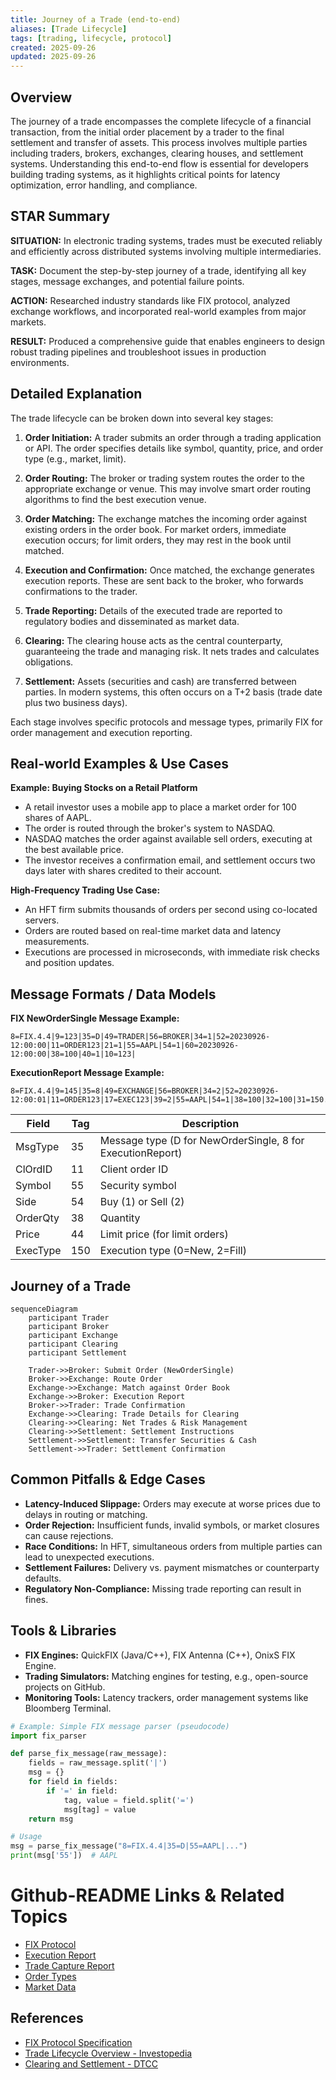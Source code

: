 ```yaml
---
title: Journey of a Trade (end-to-end)
aliases: [Trade Lifecycle]
tags: [trading, lifecycle, protocol]
created: 2025-09-26
updated: 2025-09-26
---
```


## Overview

The journey of a trade encompasses the complete lifecycle of a financial transaction, from the initial order placement by a trader to the final settlement and transfer of assets. This process involves multiple parties including traders, brokers, exchanges, clearing houses, and settlement systems. Understanding this end-to-end flow is essential for developers building trading systems, as it highlights critical points for latency optimization, error handling, and compliance.

## STAR Summary

**SITUATION:** In electronic trading systems, trades must be executed reliably and efficiently across distributed systems involving multiple intermediaries.

**TASK:** Document the step-by-step journey of a trade, identifying all key stages, message exchanges, and potential failure points.

**ACTION:** Researched industry standards like FIX protocol, analyzed exchange workflows, and incorporated real-world examples from major markets.

**RESULT:** Produced a comprehensive guide that enables engineers to design robust trading pipelines and troubleshoot issues in production environments.

## Detailed Explanation

The trade lifecycle can be broken down into several key stages:

1. **Order Initiation:** A trader submits an order through a trading application or API. The order specifies details like symbol, quantity, price, and order type (e.g., market, limit).

2. **Order Routing:** The broker or trading system routes the order to the appropriate exchange or venue. This may involve smart order routing algorithms to find the best execution venue.

3. **Order Matching:** The exchange matches the incoming order against existing orders in the order book. For market orders, immediate execution occurs; for limit orders, they may rest in the book until matched.

4. **Execution and Confirmation:** Once matched, the exchange generates execution reports. These are sent back to the broker, who forwards confirmations to the trader.

5. **Trade Reporting:** Details of the executed trade are reported to regulatory bodies and disseminated as market data.

6. **Clearing:** The clearing house acts as the central counterparty, guaranteeing the trade and managing risk. It nets trades and calculates obligations.

7. **Settlement:** Assets (securities and cash) are transferred between parties. In modern systems, this often occurs on a T+2 basis (trade date plus two business days).

Each stage involves specific protocols and message types, primarily FIX for order management and execution reporting.

## Real-world Examples & Use Cases

**Example: Buying Stocks on a Retail Platform**
- A retail investor uses a mobile app to place a market order for 100 shares of AAPL.
- The order is routed through the broker's system to NASDAQ.
- NASDAQ matches the order against available sell orders, executing at the best available price.
- The investor receives a confirmation email, and settlement occurs two days later with shares credited to their account.

**High-Frequency Trading Use Case:**
- An HFT firm submits thousands of orders per second using co-located servers.
- Orders are routed based on real-time market data and latency measurements.
- Executions are processed in microseconds, with immediate risk checks and position updates.

## Message Formats / Data Models

**FIX NewOrderSingle Message Example:**
```
8=FIX.4.4|9=123|35=D|49=TRADER|56=BROKER|34=1|52=20230926-12:00:00|11=ORDER123|21=1|55=AAPL|54=1|60=20230926-12:00:00|38=100|40=1|10=123|
```

**ExecutionReport Message Example:**
```
8=FIX.4.4|9=145|35=8|49=EXCHANGE|56=BROKER|34=2|52=20230926-12:00:01|11=ORDER123|17=EXEC123|39=2|55=AAPL|54=1|38=100|32=100|31=150.00|10=124|
```

| Field | Tag | Description |
|-------|-----|-------------|
| MsgType | 35 | Message type (D for NewOrderSingle, 8 for ExecutionReport) |
| ClOrdID | 11 | Client order ID |
| Symbol | 55 | Security symbol |
| Side | 54 | Buy (1) or Sell (2) |
| OrderQty | 38 | Quantity |
| Price | 44 | Limit price (for limit orders) |
| ExecType | 150 | Execution type (0=New, 2=Fill) |

## Journey of a Trade

```mermaid
sequenceDiagram
    participant Trader
    participant Broker
    participant Exchange
    participant Clearing
    participant Settlement

    Trader->>Broker: Submit Order (NewOrderSingle)
    Broker->>Exchange: Route Order
    Exchange->>Exchange: Match against Order Book
    Exchange->>Broker: Execution Report
    Broker->>Trader: Trade Confirmation
    Exchange->>Clearing: Trade Details for Clearing
    Clearing->>Clearing: Net Trades & Risk Management
    Clearing->>Settlement: Settlement Instructions
    Settlement->>Settlement: Transfer Securities & Cash
    Settlement->>Trader: Settlement Confirmation
```

## Common Pitfalls & Edge Cases

- **Latency-Induced Slippage:** Orders may execute at worse prices due to delays in routing or matching.
- **Order Rejection:** Insufficient funds, invalid symbols, or market closures can cause rejections.
- **Race Conditions:** In HFT, simultaneous orders from multiple parties can lead to unexpected executions.
- **Settlement Failures:** Delivery vs. payment mismatches or counterparty defaults.
- **Regulatory Non-Compliance:** Missing trade reporting can result in fines.

## Tools & Libraries

- **FIX Engines:** QuickFIX (Java/C++), FIX Antenna (C++), OnixS FIX Engine.
- **Trading Simulators:** Matching engines for testing, e.g., open-source projects on GitHub.
- **Monitoring Tools:** Latency trackers, order management systems like Bloomberg Terminal.

```python
# Example: Simple FIX message parser (pseudocode)
import fix_parser

def parse_fix_message(raw_message):
    fields = raw_message.split('|')
    msg = {}
    for field in fields:
        if '=' in field:
            tag, value = field.split('=')
            msg[tag] = value
    return msg

# Usage
msg = parse_fix_message("8=FIX.4.4|35=D|55=AAPL|...")
print(msg['55'])  # AAPL
```

# Github-README Links & Related Topics

- [FIX Protocol](../../protocols/fix-protocol/README.md)
- [Execution Report](../../compliance/execution-report/README.md)
- [Trade Capture Report](../../compliance/trade-capture-report/README.md)
- [Order Types](../../order-types/order-types/README.md)
- [Market Data](../../market-data/market-data-overview-and-dissemination/README.md)

## References

- [FIX Protocol Specification](https://www.fixtrading.org/standards/)
- [Trade Lifecycle Overview - Investopedia](https://www.investopedia.com/terms/t/trade-lifecycle.asp)
- [Clearing and Settlement - DTCC](https://www.dtcc.com/clearing-and-settlement)